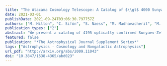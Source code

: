 ```yaml
---
title: "The Atacama Cosmology Telescope: A Catalog of $\\gt$ 4000 Sunyaev-Zel'dovich Galaxy Clusters"
date: 2021-03-01
publishDate: 2021-09-24T03:06:30.797757Z
authors: ["M. Hilton", "C. Sifón", "S. Naess", "M. Madhavacheril", "M. Oguri", "E. Rozo", "E. Rykoff", "T. M. C. Abbott", "S. Adhikari", "M. Aguena", "S. Aiola", "S. Allam", "S. Amodeo", "A. Amon", "J. Annis", "B. Ansarinejad", "C. Aros-Bunster", "J. E. Austermann", "S. Avila", "D. Bacon", "N. Battaglia", "J. A. Beall", "D. T. Becker", "G. M. Bernstein", "E. Bertin", "T. Bhandarkar", "S. Bhargava", "J. R. Bond", "D. Brooks", "D. L. Burke", "E. Calabrese", "J. Carretero", "S. K. Choi", "A. Choi", "C. Conselice", "L. N. da Costa", "M. Costanzi", "D. Crichton", "K. T. Crowley", "R. Dünner", "E. V. Denison", "M. J. Devlin", "S. R. Dicker", "H. T. Diehl", "J. P. Dietrich", "P. Doel", "S. M. Duff", "A. J. Duivenvoorden", "J. Dunkley", "S. Everett", "S. Ferraro", "I. Ferrero", "A. Ferté", "B. Flaugher", "J. Frieman", "P. A. Gallardo", "J. García-Bellido", "E. Gaztanaga", "D. W. Gerdes", "P. Giles", "J. E. Golec", "M. B. Gralla", "S. Grandis", "D. Gruen", "R. A. Gruendl", "J. Gschwend", "G. Gutierrez", "D. Han", "W. G. Hartley", "M. Hasselfield", "J. C. Hill", "G. C. Hilton", "A. D. Hincks", "S. R. Hinton", "S.-P. P. Ho", "K. Honscheid", "B. Hoyle", "J. Hubmayr", "K. M. Huffenberger", "J. P. Hughes", "A. T. Jaelani", "B. Jain", "D. J. James", "T. Jeltema", "S. Kent", "M. Carrasco Kind", "K. Knowles", "B. J. Koopman", "K. Kuehn", "O. Lahav", "M. Lima", "Y.-T. Lin", "M. Lokken", "S. I. Loubser", "N. MacCrann", "M. A. G. Maia", "T. A. Marriage", "J. Martin", "J. McMahon", "P. Melchior", "F. Menanteau", "R. Miquel", "H. Miyatake", "K. Moodley", "R. Morgan", "T. Mroczkowski", "F. Nati", "L. B. Newburgh", "M. D. Niemack", "A. J. Nishizawa", "R. L. C. Ogando", "J. Orlowski-Scherer", "L. A. Page", "A. Palmese", "B. Partridge", "F. Paz-Chinchón", "P. Phakathi", "A. A. Plazas", "N. C. Robertson", "A. K. Romer", "A. Carnero Rosell", "M. Salatino", "E. Sanchez", "E. Schaan", "A. Schillaci", "N. Sehgal", "S. Serrano", "T. Shin", "S. M. Simon", "M. Smith", "M. Soares-Santos", "D. N. Spergel", "S. T. Staggs", "E. R. Storer", "E. Suchyta", "M. E. C. Swanson", "G. Tarle", "D. Thomas", "C. To", "H. Trac", "J. N. Ullom", "L. R. Vale", "J. Van Lanen", "E. M. Vavagiakis", "J. De Vicente", "R. D. Wilkinson", "E. J. Wollack", "Z. Xu", "Y. Zhang"]
publication_types: ["2"]
abstract: "We present a catalog of 4195 optically confirmed Sunyaev-Zel'dovich (SZ) selected galaxy clusters detected with signal-to-noise textgreater 4 in 13,211 deg$^2$ of sky surveyed by the Atacama Cosmology Telescope (ACT). Cluster candidates were selected by applying a multi-frequency matched filter to 98 and 150 GHz maps constructed from ACT observations obtained from 2008-2018, and confirmed using deep, wide-area optical surveys. The clusters span the redshift range $0.04 \\lt z \\lt 1.91$ (median z = 0.52). The catalog contains 222 $z \\gt 1$ clusters, and a total of 868 systems are new discoveries. Assuming an SZ-signal vs. mass scaling relation calibrated from X-ray observations, the sample has a 90% completeness mass limit of $\\textrm{M500c} \\gt 3.8 \\times 10^{14}$ M$_\\odot$, evaluated at z = 0.5, for clusters detected at signal-to-noise ratio textgreater 5 in maps filtered at an angular scale of 2.4'. The survey has a large overlap with deep optical weak-lensing surveys that are being used to calibrate the SZ-signal mass-scaling relation, such as the Dark Energy Survey (4566 deg$^2$), the Hyper Suprime-Cam Subaru Strategic Program (469 deg$^2$), and the Kilo Degree Survey (825 deg$^2$). We highlight some noteworthy objects in the sample, including potentially projected systems; clusters with strong lensing features; clusters with active central galaxies or star formation; and systems of multiple clusters that may be physically associated. The cluster catalog will be a useful resource for future cosmological analyses, and studying the evolution of the intracluster medium and galaxies in massive clusters over the past 10 Gyr."
featured: false
publication: "*The Astrophysical Journal Supplement Series*"
tags: ["Astrophysics - Cosmology and Nongalactic Astrophysics"]
url_pdf: "http://arxiv.org/abs/2009.11043"
doi: "10.3847/1538-4365/abd023"
---
```


